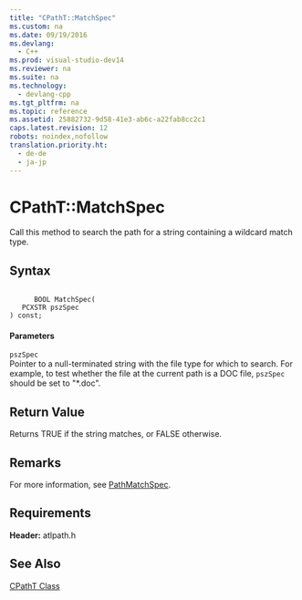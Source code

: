 ```yaml
---
title: "CPathT::MatchSpec"
ms.custom: na
ms.date: 09/19/2016
ms.devlang: 
  - C++
ms.prod: visual-studio-dev14
ms.reviewer: na
ms.suite: na
ms.technology: 
  - devlang-cpp
ms.tgt_pltfrm: na
ms.topic: reference
ms.assetid: 25882732-9d58-41e3-ab6c-a22fab8cc2c1
caps.latest.revision: 12
robots: noindex,nofollow
translation.priority.ht: 
  - de-de
  - ja-jp
---
```

# CPathT::MatchSpec
Call this method to search the path for a string containing a wildcard match type.  
  
## Syntax  
  
```  
  
      BOOL MatchSpec(  
   PCXSTR pszSpec   
) const;  
```  
  
#### Parameters  
 `pszSpec`  
 Pointer to a null-terminated string with the file type for which to search. For example, to test whether the file at the current path is a DOC file, `pszSpec` should be set to "*.doc".  
  
## Return Value  
 Returns TRUE if the string matches, or FALSE otherwise.  
  
## Remarks  
 For more information, see [PathMatchSpec](http://msdn.microsoft.com/library/windows/desktop/bb773727).  
  
## Requirements  
 **Header:** atlpath.h  
  
## See Also  
 [CPathT Class](../vs140/CPathT-Class.md)